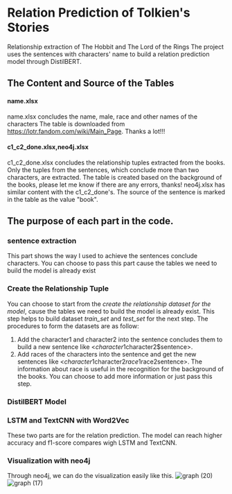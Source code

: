# Relation Prediction of Tolkien's Stories
Relationship extraction of The Hobbit and The Lord of the Rings
The project uses the sentences with characters' name to build a relation prediction model through DistilBERT.
## The Content and Source of the Tables
#### name.xlsx
name.xlsx concludes the name, male, race and other names of the characters
The table is downloaded from https://lotr.fandom.com/wiki/Main_Page. Thanks a lot!!!
#### c1_c2_done.xlsx,neo4j.xlsx
c1_c2_done.xlsx concludes the relationship tuples extracted from the books. Only the tuples from the sentences, which conclude more than two characters, are extracted.
The table is created based on the background of the books, please let me know if there are any errors, thanks!
neo4j.xlsx has similar content with the c1_c2_done's. The source of the sentence is marked in the table as the value "book".
## The purpose of each part in the code.

### sentence extraction
This part shows the way I used to achieve the sentences conclude characters.
You can choose to pass this part cause the tables we need to build the model is already exist
### Create the Relationship Tuple
You can choose to start from the *create the relationship dataset for the model*, cause the tables we need to build the model is already exist.
This step helps to build dataset *train_set* and *test_set* for the next step. The procedures to form the datasets are as follow:
  1.  Add the character1 and character2 into the sentence concludes them to build a new sentence like <$character1$character2$sentence>.
  2.  Add races of the characters into the sentence and get the new sentences like <$character1$character2$race1$race2sentence>. The information about race is useful in the recognition for the background of the books. You can choose to add more information or just pass this step.
### DistilBERT Model
### LSTM and TextCNN with Word2Vec
These two parts are for the relation prediction. The model can reach higher accuracy and f1-score compares wigh LSTM and TextCNN.
### Visualization with neo4j
Through neo4j, we can do the visualization easily like this.
![graph (20)](https://user-images.githubusercontent.com/78463659/160290072-03446bc3-ee46-46b6-a516-bf65ade370d8.png)
![graph (17)](https://user-images.githubusercontent.com/78463659/160290895-4ae78379-5371-4952-97c1-a92ebd1d1e38.png)


